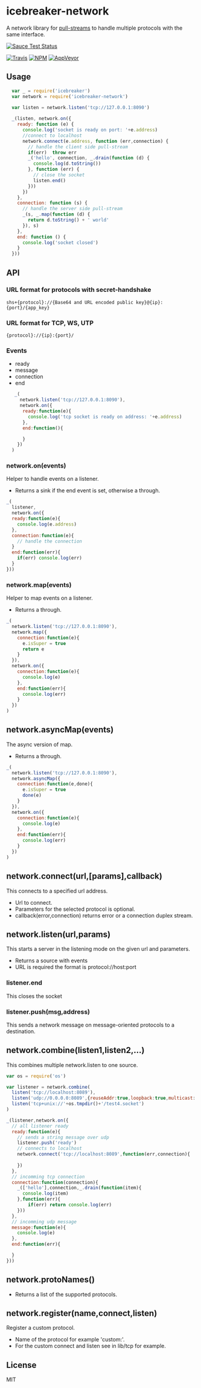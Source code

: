 # icebreaker-network
A network library for [pull-streams](https://github.com/dominictarr/pull-stream) to handle multiple protocols with the same interface.

[![Sauce Test Status](https://saucelabs.com/browser-matrix/alligator-io.svg)](https://saucelabs.com/u/alligator-io)

[![Travis](https://img.shields.io/travis/alligator-io/icebreaker-network.svg)](https://travis-ci.org/alligator-io/icebreaker-network)
[![NPM](https://img.shields.io/npm/dm/icebreaker-network.svg)](https://www.npmjs.com/package/icebreaker-network)
[![AppVeyor](https://img.shields.io/appveyor/ci/alligator-io/icebreaker-network.svg)](https://ci.appveyor.com/project/alligator-io/icebreaker-network)

## Usage
```javascript
  var _ = require('icebreaker')
  var network = require('icebreaker-network')
 
  var listen = network.listen('tcp://127.0.0.1:8090')

  _(listen, network.on({
    ready: function (e) {
      console.log('socket is ready on port: '+e.address)
      //connect to localhost
      network.connect(e.address, function (err,connection) {
        // handle the client side pull-stream
        if(err)  throw err
        _('hello', connection, _.drain(function (d) {
          console.log(d.toString())
        }, function (err) {
          // close the socket
          listen.end()
        }))
      })
    },
    connection: function (s) {
      // handle the server side pull-stream
      _(s, _.map(function (d) {
        return d.toString() + ' world'
      }), s)
    },
    end: function () {
      console.log('socket closed')
    }
  }))
  ```
## API

### URL format for protocols with secret-handshake 
``` shs+{protocol}://{Base64 and URL encoded public key}@{ip}:{port}/{app_key} ```
### URL format for TCP, WS, UTP
``` {protocol}://{ip}:{port}/ ```

### Events
* ready 
* message
* connection
* end
```javascript
   _(
     network.listen('tcp://127.0.0.1:8090'),
     network.on({
      ready:function(e){
        console.log('tcp socket is ready on address: '+e.address)  
      },
      end:function(){

      }
    })
  )
```

### network.on(events)
Helper to handle events on a listener.
* Returns a sink if the end event is set, otherwise a through.

```javascript
_(
  listener,
  network.on({
  ready:function(e){
    console.log(e.address)
  },
  connection:function(e){
    // handle the connection
  }
  end:function(err){ 
    if(err) console.log(err)
  }
}))
```
### network.map(events)
Helper to map events on a listener.
* Returns a through.

```javascript
_(
  network.listen('tcp://127.0.0.1:8090'),
  network.map({
    connection:function(e){
      e.isSuper = true
      return e
    }
  }),
  network.on({
    connection:function(e){
      console.log(e)
    },
    end:function(err){
      console.log(err)
    }
  })
)
```

## network.asyncMap(events)
The async version of map.
* Returns a through.

```javascript
_(
  network.listen('tcp://127.0.0.1:8090'),
  network.asyncMap({
    connection:function(e,done){
      e.isSuper = true
      done(e)
    }
  }),
  network.on({
    connection:function(e){
      console.log(e)
    },
    end:function(err){
      console.log(err)
    }
  })
)
```
## network.connect(url,[params],callback)
This connects to a specified url address.
* Url to connect.
* Parameters for the selected protocol is optional.
* callback(error,connection) returns error or a connection duplex stream.

## network.listen(url,params)
This starts a server in the listening mode on the given url and parameters.
* Returns a source with events
* URL is required the format is protocol://host:port

### listener.end
This closes the socket

### listener.push(msg,address)
This sends a network message on message-oriented protocols to a destination.

## network.combine(listen1,listen2,...)
This combines multiple network.listen to one source.
```javascript
var os = require('os')

var listener = network.combine(
  listen('tcp://localhost:8089'),
  listen('udp://0.0.0.0:8089',{reuseAddr:true,loopback:true,multicast:'239.5.5.5'}),
  listen('tcp+unix://'+os.tmpdir()+'/test4.socket')
)

_(listener,network.on({
  // all listener ready
  ready:function(e){
    // sends a string message over udp
    listener.push('ready')
    // connects to localhost
    network.connect('tcp://localhost:8089',function(err,connection){
    
    })
  },
  // incomming tcp connection
  connection:function(connection){
    _(['hello'],connection,_.drain(function(item){
      console.log(item)
    },function(err){
        if(err) return console.log(err)
    }))
  },
  // incomming udp message
  message:function(e){
    console.log(e)
  },
  end:function(err){

  }
}))

```

## network.protoNames()
* Returns a list of the supported protocols.

## network.register(name,connect,listen)
Register a custom protocol.
* Name of the protocol for example 'custom:'.
* For the custom connect and listen see in lib/tcp for example.

## License
MIT
